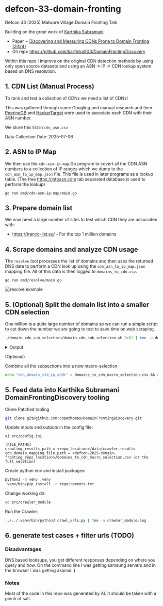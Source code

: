 # defcon-33-domain-fronting

Defcon 33 (2025) Malware Village Domain Fronting Talk

Building on the great work of [Karthika Subramani](https://karthikas03.github.io/):
- Paper ~ [Discovering and Measuring CDNs Prone to Domain Fronting (2024)](https://doi.org/10.1145/3589334.3645656)
- Git repo https://github.com/karthikaS03/DomainFrontingDiscovery

Within this repo I improve on the original CDN detection methods by using only open source datasets
and using an ASN -> IP -> CDN lookup system based on DNS resolution.

## 1. CDN List (Manual Process)

To rank and test a collection of CDNs we need a list of CDNs! 

This was gathered through some Googling and manual research
and then [PeeringDB](https://www.peeringdb.com/net/906) and [HackerTarget](https://hackertarget.com/as-ip-lookup/) were used
to associate each CDN with their ASN number. 

We store this list in `cdn_asn.csv`

Data Collection Date: 2025-07-06

## 2. ASN to IP Map

We then use the `cdn-asn-ip-map` Go program to covert all the CDN ASN numbers to a collection of IP ranges
which we dump to the `cdn_asn_to_ip_map.json` file. 
This file is used in later programs as a lookup table.
(The free https://iptoasn.com tab separated database is used to perform the lookup)

```shell
go run cmd/cdn-asn-ip-map/main.go
```

## 3. Prepare domain list

We now need a large number of sites to test which CDN they are associated with:
- https://tranco-list.eu/ - For the top 1 million domains

## 4. Scrape domains and analyze CDN usage

The `resolve` tool processes the list of domains and then uses the returned DNS data to perform a CDN look up
using the `cdn_asn_to_ip_map.json` mapping file. All of this data is then logged to `domains_to_cdn.csv`.

```shell
go run cmd/resolve/main.go
```

![resolve example](assets/img/resolve_progress.png "Resolve example")



## 5. (Optional) Split the domain list into a smaller CDN selection

One million is a quite large number of domains so we can run a simple script to cut down the number we are going to test
to save time on web scraping.

```bash
./domain_cdn_sub_selection/domain_cdn_sub_selection.sh 2>&1 | tee -a domain_cdn_sub_selection/domain_cdn_sub_selection.log
```

<details>
<summary>Output</summary>

```bash
Processing CDNs in 'cdn_asn.csv' and extracting a max of '30' domains from 'domains_to_cdn.csv' ... 
Processed 30 domains for Akamai into Akamai_domain_selection.txt
Processed 30 domains for Alibaba_Cloud into Alibaba_Cloud_domain_selection.txt
Processed 30 domains for Amazon_CloudFront into Amazon_CloudFront_domain_selection.txt
warning: no domains found for 'Aryaka'
Processed 30 domains for Baidu into Baidu_domain_selection.txt
Processed 18 domains for BelugaCDN into BelugaCDN_domain_selection.txt
Processed 30 domains for BlazingCDN into BlazingCDN_domain_selection.txt
Processed 30 domains for Bunny.net into Bunny.net_domain_selection.txt
Processed 16 domains for BytePlus into BytePlus_domain_selection.txt
Processed 9 domains for CacheFly into CacheFly_domain_selection.txt
Processed 30 domains for CDN77 into CDN77_domain_selection.txt
Processed 15 domains for CDNetworks into CDNetworks_domain_selection.txt
Processed 30 domains for Cloudflare into Cloudflare_domain_selection.txt
Processed 30 domains for Comcast_Technology_Solutions into Comcast_Technology_Solutions_domain_selection.txt
warning: no domains found for 'Edgio'
Processed 30 domains for EdgeNext into EdgeNext_domain_selection.txt
Processed 30 domains for Fastly into Fastly_domain_selection.txt
warning: no domains found for 'Cedexis'
warning: no domains found for 'Datum'
Processed 30 domains for G-Core_Labs into G-Core_Labs_domain_selection.txt
Processed 30 domains for GlobalConnect into GlobalConnect_domain_selection.txt
Processed 30 domains for Google_Cloud_CDN into Google_Cloud_CDN_domain_selection.txt
Processed 30 domains for Huawei_Cloud into Huawei_Cloud_domain_selection.txt
Processed 30 domains for Imperva_CDN into Imperva_CDN_domain_selection.txt
Processed 23 domains for adobe into adobe_domain_selection.txt
Processed 10 domains for cdnvideo into cdnvideo_domain_selection.txt
Processed 4 domains for KeyCDN into KeyCDN_domain_selection.txt
Processed 30 domains for Lumen into Lumen_domain_selection.txt
Processed 1 domains for MainStreaming into MainStreaming_domain_selection.txt
Processed 10 domains for Medianova into Medianova_domain_selection.txt
Processed 30 domains for Microsoft_Azure_CDN into Microsoft_Azure_CDN_domain_selection.txt
warning: no domains found for 'Netskrt'
Processed 30 domains for Ngenix into Ngenix_domain_selection.txt
warning: no domains found for 'Qwilt'
Processed 30 domains for GoDaddy into GoDaddy_domain_selection.txt
Processed 30 domains for Tata_Communications into Tata_Communications_domain_selection.txt
Processed 30 domains for Tencent into Tencent_domain_selection.txt
warning: no domains found for 'Velocix'
Processed 30 domains for Wangsu into Wangsu_domain_selection.txt
Processed 30 domains for wixdns into wixdns_domain_selection.txt
warning: no domains found for 'Yottaa'
Done! :D
```
</details>

(Optional)

Combine all the subsections into a new macro-selection

```bash
echo "cdn,domain_sld,ip_addr" > domains_to_cdn_macro_selection.csv && cat domain_cdn_sub_selection/*.txt >> domains_to_cdn_macro_selection.csv
```

## 5. Feed data into Karthika Subramani DomainFrontingDiscovery tooling

Clone Patched tooling 

```bash
git clone git@github.com:copethomas/DomainFrontingDiscovery.git
```

Update inputs and outputs in the config file:


```
vi src/config.ini

[FILE_PATHS]
crawling_results_path = <repo_location>/data/crawler_results
cdn_domain_mapping_file_path = <defcon-2025-domain-fronting_repo_location>/domains_to_cdn_macro_selection.csv (or the full seletion)
```

Create python env and install packages:
```bash
python3 -m venv .venv
.venv/bin/pip install -r requirements.txt
```

Change working dir:
```bash
cd src/crawler_module
```

Run the Crawler:
```bash
../../.venv/bin/python3 crawl_urls.py | tee -a crawler_module.log
```

## 6. generate test cases + filter urls (TODO)

### Disadvantages

DNS based looksups, you get different responses depending on where you query and how. On the command line I was getting samsung servers and in the browser I was getting akamai :(

### Notes

Most of the code in this repo was generated by AI. It should be taken with a pinch of salt.
